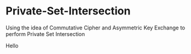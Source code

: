 # Private-Set-Intersection
Using the idea of Commutative Cipher and Asymmetric Key Exchange  to perform Private Set Intersection

Hello
